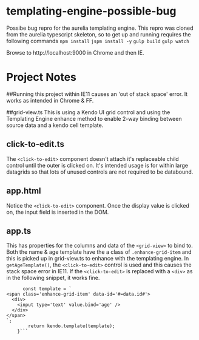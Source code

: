 # templating-engine-possible-bug

Possibe bug repro for the aurelia templating engine.
This repro was cloned from the aurelia typescript skeleton, so to get up and running requires the following commands
```npm install```
```jspm install -y```
```gulp build```
```gulp watch```

Browse to http://localhost:9000 in Chrome and then IE.

# Project Notes
##Running this project within IE11 causes an 'out of stack space' error. It works as intended in Chrome & FF.

##grid-view.ts
This is using a Kendo UI grid control and using the Templating Engine enhance method to enable 2-way binding between source data and a kendo cell template.

## click-to-edit.ts
The ```<click-to-edit>``` component doesn't attach it's replaceable child control until the outer is clicked on. It's intended usage is for within large datagrids so that lots of unused controls are not required to be databound.

## app.html
Notice the ```<click-to-edit>``` component. Once the display value is clicked on, the input field is inserted in the DOM.

## app.ts
This has properties for the columns and data of the ```<grid-view>``` to bind to.
Both the name & age template have the a class of ```.enhance-grid-item``` and this is picked up in grid-view.ts to enhance with the templating engine.
In ```getAgeTemplate()```, the ```<click-to-edit>``` control is used and this causes the stack space error in IE11. If the ```<click-to-edit>``` is replaced with a ```<div>``` as in the following snippet, it works fine.
```getAgeTemplate() {
      const template = `
<span class='enhance-grid-item' data-id='#=data.id#'>
  <div>
    <input type='text' value.bind='age' />
  </div>
</span>
`;
        return kendo.template(template);
    }```

